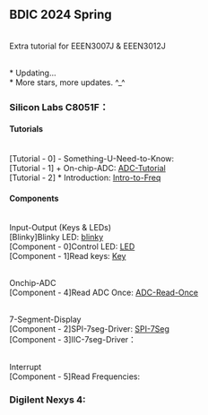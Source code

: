## BDIC 2024 Spring

<br> Extra tutorial for EEEN3007J & EEEN3012J

<br> * Updating...
<br> * More stars, more updates. ^\_^


### Silicon Labs C8051F：
#### Tutorials
<br> [Tutorial - 0] - Something-U-Need-to-Know: 
<br> [Tutorial - 1] + On-chip-ADC: [ADC-Tutorial](./C8051F/ADC/adc.md)
<br> [Tutorial - 2] * Introduction: [Intro-to-Freq](./C8051F/Freq/intro_freq.md)

#### Components

<br> Input-Output (Keys & LEDs)
<br> [Blinky]Blinky LED: [blinky](./C8051F/Blinky/test.c)
<br> [Component - 0]Control LED: [LED](./C8051F/Lab1/led_ctrl.c)
<br> [Component - 1]Read keys: [Key](./C8051F/Blinky/key.c)

<br> Onchip-ADC
<br> [Component - 4]Read ADC Once: [ADC-Read-Once](./C8051F/ADC/adc.c)

<br> 7-Segment-Display
<br> [Component - 2]SPI-7seg-Driver: [SPI-7Seg](./C8051F/Serial7Seg/SPI_7Seg.c)
<br> [Component - 3]IIC-7seg-Driver：

<br> Interrupt
<br> [Component - 5]Read Frequencies: 

### Digilent Nexys 4:
<br> 
